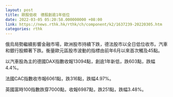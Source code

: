 ```yaml
---
layout: post
title: 歐股低收　德股創逾1年低位
date: 2022-03-05 05:20:58.000000000 +08:00
link: https://news.rthk.hk/rthk/ch/component/k2/1637239-20220305.htm
categories: rthk
---
```


俄烏局勢繼續影響金融市場，歐洲股市持續下跌，德法股市以全日低位收市。汽車和銀行股顯著下跌。衡量歐元區股市波動的指標由前年6月以來首次觸及45點。

以汽車股為主的德國DAX指數收報13094點，創逾1年新低，跌603點，跌幅4.4%。

法國CAC指數收市報6061點，跌316點，跌幅4.97%。

英國富時100指數跌穿7000點，收報6987點，跌251點，跌幅3.48%。

